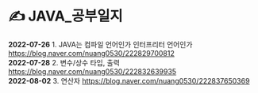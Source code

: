 # ✍️ JAVA_공부일지
<b>2022-07-26</b> 1. JAVA는 컴파일 언어인가 인터프리터 언어인가 https://blog.naver.com/nuang0530/222829700812 <br>
<b>2022-07-28</b> 2. 변수/상수 타입, 출력 https://blog.naver.com/nuang0530/222832639935 <br>
<b>2022-08-02</b> 3. 연산자 https://blog.naver.com/nuang0530/222837650369 <br>